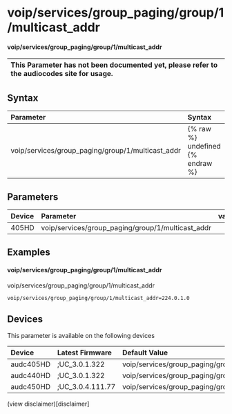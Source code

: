 ﻿---
description: voip/services/group_paging/group/1/multicast_addr
search: false
---

# voip/services/group_paging/group/1/multicast_addr

#### voip/services/group_paging/group/1/multicast_addr


| This Parameter has not been documented yet, please refer to the audiocodes site for usage.  |
| :--- |

## Syntax
| Parameter | Syntax |
| :--- | :--- |
|voip/services/group_paging/group/1/multicast_addr | {% raw %} undefined {% endraw %} |

## Parameters
|Device|Parameter|value|Description|
|:---|:---|:---|:---|
| 405HD | voip/services/group_paging/group/1/multicast_addr |  |  |

## Examples
#### voip/services/group_paging/group/1/multicast_addr

voip/services/group_paging/group/1/multicast_addr

```
voip/services/group_paging/group/1/multicast_addr=224.0.1.0
```

## Devices
This parameter is available on the following devices

| Device | Latest Firmware | Default Value |
|:---|:---|:---|
| audc405HD | ;UC_3.0.1.322 | voip/services/group_paging/group/1/multicast_addr=224.0.1.0 
| audc440HD | ;UC_3.0.1.322 | voip/services/group_paging/group/1/multicast_addr=224.0.1.0 
| audc450HD | ;UC_3.0.4.111.77 | voip/services/group_paging/group/1/multicast_addr=224.0.1.0 

(view disclaimer)[disclaimer]
